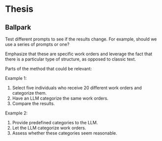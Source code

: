# Thesis

## Ballpark

Test different prompts to see if the results change.
For example, should we use a series of prompts or one?

Emphasize that these are specific work orders and leverage the fact that there is a
particular type of structure, as opposed to classic text.

Parts of the method that could be relevant:

Example 1:

1. Select five individuals who receive 20 different work orders and categorize them.
2. Have an LLM categorize the same work orders.
3. Compare the results.

Example 2:

1. Provide predefined categories to the LLM.
2. Let the LLM categorize work orders.
3. Assess whether these categories seem reasonable.